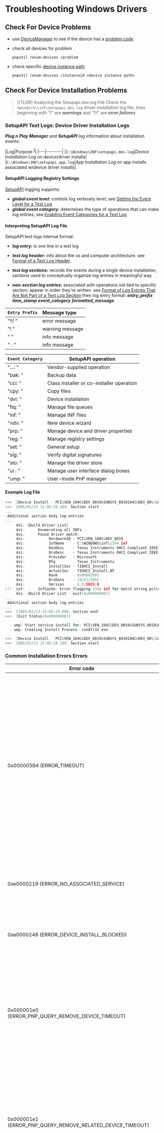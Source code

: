 # Troubleshooting Windows Drivers

## Check For Device Problems

- use [DeviceManager](https://learn.microsoft.com/en-us/windows-hardware/drivers/install/using-device-manager) to see if the device has a [problem code](https://learn.microsoft.com/en-us/windows-hardware/drivers/install/devpkey-device-problemcode)

- check all devices for problem
  
  ```batch
  pnputil /enum-devices /problem
  ```

- check specific [device instance path](https://learn.microsoft.com/en-us/windows-hardware/drivers/install/device-instance-ids)
  
  ```batch
  pnputil /enum-devices /instanceid <device instance path>
  ```

## Check For Device Installation Problems

 > 
 > \[!TLDR\] Analyzing the Setupapi.dev.log File
 > Check the `%windir%\\inf\setupapi.dev.log` driver installation log file; lines beginning with "!" are _**warnings**_ and "!!!" are _**error failures**_

### SetupAPI Text Logs: Device Driver Installation Logs

_**Plug n Play Manager**_ and _**SetupAPI**_ log information about installation events:

|Log|Purpose<sup>
[1](https://github.com/MicrosoftDocs/windows-driver-docs/blob/staging/windows-driver-docs-pr/install/setupapi-text-logs.md "SetupAPI Logs Reference")</sup>|
|---|--------|
|`C:\Windows\INF\setupapi.dev.log`|_Device Installation Log_ on device/driver installs|
|`C:\Windows\INF\setupapi.app.log`|_App Installation Log_ on app installs associated w/device driver installs|

#### SetupAPI Logging Registry Settings

[SetupAPI](https://learn.microsoft.com/en-us/windows-hardware/drivers/install/setupapi) logging supports:

- _**global event level:**_    controls log verbosity level; see [Setting the Event Level for a Text Log](https://learn.microsoft.com/en-us/windows-hardware/drivers/install/setting-the-event-level-for-a-text-log)
- _**global event category:**_ determines the type of operations that can make log entries; see [Enabling Event Categories for a Text Log](https://learn.microsoft.com/en-us/windows-hardware/drivers/install/enabling-event-categories-for-a-text-log)

#### Interpreting SetupAPI Log File

SetupAPI text logs internal format:

- _**log entry:**_               is one line in a text log

- _**text log header:**_         info about the os and computer architecture. see [Format of a Text Log Header](https://learn.microsoft.com/en-us/windows-hardware/drivers/install/format-of-a-text-log-header).

- _**text log sections:**_       records the events during a single device installation; sections used to conceptually organize log entries in meaningful way

- _**non-section log entries:**_ associated with operations not tied to specific section; appear in order they're written. see [Format of Log Entries That Are Not Part of a Text Log Section](https://learn.microsoft.com/en-us/windows-hardware/drivers/install/format-of-log-entries-that-are-not-part-of-a-text-log-section)
  their log entry format: _**entry_prefix** **time_stamp** **event_category** **formatted_message**_

|`Entry Prefix`|Message type|
|:-------------|:-----------|
|"!!!  "|error message|
|"!    "|warning message|
|"     "|info message|
|"   . "|info message|

|`Event Category`|SetupAPI operation|
|----------------|------------------|
|"...: "|Vendor-supplied operation|
|"bak: "|Backup data|
|"cci: "|Class installer or co-installer operation|
|"cpy: "|Copy files|
|"dvi: "|Device installation|
|"flq: "|Manage file queues|
|"inf: "|Manage INF files|
|"ndv: "|New device wizard|
|"prp: "|Manage device and driver properties|
|"reg: "|Manage registry settings|
|"set: "|General setup|
|"sig: "|Verify digital signatures|
|"sto: "|Manage the driver store|
|"ui : "|Manage user interface dialog boxes|
|"ump: "|User-mode PnP manager|

#### Example Log File

```cpp
>>>  [Device Install - PCI\VEN_104C&DEV_8019&SUBSYS_8010104C&REV_00\3&61aaa01&0&38]
>>>  2005/02/13 22:06:28.109: Section start
...
 Additional section body log entries
...
     dvi: {Build Driver List}
     dvi:      Enumerating all INFs...
     dvi:      Found driver match:
     dvi:           HardwareID - PCI\VEN_104C&DEV_8019
     dvi:           InfName    - C:\WINDOWS\inf\1394.inf
     dvi:           DevDesc    - Texas Instruments OHCI Compliant IEEE 1394 Host Controller
     dvi:           DrvDesc    - Texas Instruments OHCI Compliant IEEE 1394 Host Controller
     dvi:           Provider   - Microsoft
     dvi:           Mfg        - Texas Instruments
     dvi:           InstallSec - TIOHCI_Install
     dvi:           ActualSec  - TIOHCI_Install.NT
     dvi:           Rank       - 0x00002001
     dvi:           DrvDate    - 10/01/2002
     dvi:           Version    - 6.0.5033.0 
!!!  inf:      InfCache: Error flagging 1394.inf for match string pci\ven_104c&dev_8019
     dvi: {Build Driver List - exit(0x00000000)}
...
 Additional section body log entries 
...
<<<  [2005/02/13 22:06:29.000: Section end]
<<<  [Exit Status(0x00000000)]
```

```cpp
  . ump: Start service install for: PCI\VEN_104C&DEV_8019&SUBSYS_8010104C&REV_00\3&61aaa01&0&38
  . ump: Creating Install Process: rundll32.exe

>>>  [Device Install - PCI\VEN_104C&DEV_8019&SUBSYS_8010104C&REV_00\3&61aaa01&0&38]
>>>  2005/02/13 22:06:28.109: Section start
```

### Common Installation Errors Errors

|Error code|Description|
|----------|-----------|
|0x000005B4 (ERROR_TIMEOUT)|The device installation took too long and was stopped.  See [SetupApi logs](https://learn.microsoft.com/en-us/windows-hardware/drivers/install/setupapi-text-logs) for more information about the device installation and where the time was spent.<br><br>Some common causes of timeouts are:<br><br>A co-installer executing for too long.  This could be because the co-installer is performing some unsupported operation that has hung or is too long running.  For example, a co-installer is executed in a non-interactive session, so it can't do something that needs to wait on user input.  Co-installers are deprecated and should be avoided. For more information, see [universal INFs](https://learn.microsoft.com/en-us/windows-hardware/drivers/install/using-a-universal-inf-file).<br><br>Starting or restarting a device at the end of device installation has hung.|
|0xe0000219 (ERROR_NO_ASSOCIATED_SERVICE)|The driver package being installed on the device didn't specify an associated service for the device.  For more information, see the SPSVCINST_ASSOCSERVICE flag in the [INF AddService Directive](https://learn.microsoft.com/en-us/windows-hardware/drivers/install/inf-addservice-directive) documentation.|
|0xe0000248 (ERROR_DEVICE_INSTALL_BLOCKED)|The installation of the device was blocked due to group policy settings.  For more information, see [controlling device installation using Group Policy](https://learn.microsoft.com/en-us/previous-versions/dotnet/articles/bb530324(v=msdn.10)) and [Mobile Device Management policies for device installation](https://learn.microsoft.com/en-us/windows/client-management/mdm/policy-csp-deviceinstallation).|
|0x000001e0 (ERROR_PNP_QUERY_REMOVE_DEVICE_TIMEOUT)|At the end of device installation, one or more devices will be restarted to pick up new files or settings changed during the device installation.  As part of this restart operation, a query remove operation is performed on the device or devices being restarted. This error indicates that something hung or took too long during the query remove operation for the device being installed. For more information, see [SetupApi logs](https://learn.microsoft.com/en-us/windows-hardware/drivers/install/setupapi-text-logs).|
|0x000001e1 (ERROR_PNP_QUERY_REMOVE_RELATED_DEVICE_TIMEOUT)|At the end of device installation, one or more devices will be restarted to pick up new files or settings changed during the device installation.  As part of this restart operation, a query remove operation is performed on the device or devices being restarted. This error indicates that something hung or took too long during the query remove operation for one of the device or devices being restarted. For more information, see [SetupApi logs](https://learn.microsoft.com/en-us/windows-hardware/drivers/install/setupapi-text-logs).|
|0x000001e2 (ERROR_PNP_QUERY_REMOVE_UNRELATED_DEVICE_TIMEOUT)|At the end of device installation, one or more devices will be restarted to pick up new files or settings changed during the device installation.  As part of this restart operation, a query remove operation is performed on the device or devices being restarted. This error indicates that that query remove operation wasn't able to be performed in a timely manner due to a query remove operation being performed on another device on the system. For more information, see [SetupApi logs](https://learn.microsoft.com/en-us/windows-hardware/drivers/install/setupapi-text-logs).|

## Misbehaving Or Bad Drivers

### Approach 1: AutoRuns

- TLDR: use _**Sysinternals: AutoRuns**_ to find bad behaving/suspect drivers [(Reference)](https://www.overclock.net/threads/official-amd-ryzen-ddr4-24-7-memory-stability-thread.1628751/page-1041)
  - Configuration
    
    - **_Options->Hide Microsoft Entries:_** enable this and unhide everything else
    - **_Options->Scan Options->Verify code signatures:_** enable
    - **_Options->Scan Options->Check VirusTotal.com:_** optional; useful but lots of false positives
  - Key Points
    
    - `Red`:    no digital signature. if _"LargeCorp"_ driver, **_extremely suspect/dangers_** (failed/didn't care to pass WHL Quality Assurance); if _open-source_ driver, likely won't be signed bc of cost
    - `Yellow`: driver image not found; usually safe to remove
    - Most Important Categories: 'Drivers','Services','ScheduledTasks','Logon'
  - **_Drivers_**: most difficult bc Windows often can't remove kernel/device driver, marks it for deletion at reboot, which often silently fails
    
     > 
     > \[!danger\]\- Usual Suspects/Bad Offenders
     > 
     > |Driver|Problems|
     > |------|--------|
     > |`AMDRyzenMasterDriverV*`|seems latest versions are less dangerous and gets uninstalled, anyway better to remove RM unless you have gun pointed at your head|
     > |`AsrDrv*`|ASRock drivers, anything ASRock should be removed; literally banned as it provides [full kernel access](https://github.com/stong/CVE-2020-15368)|
     > |`Asusgio2`|anything ASUS should be removed, the worst. If you have ROG peripherals you may need to keep the ROG drivers. Armoury-Crate software is a virus-like, will cause BSOD and all sort of issues, stay away|
     > |`EneIo`,`EneTechIo`,`*Io64.sys`|RGB software drivers usually terrible written, suffering from performance **and** serious security holes|
     > |`gdrv`,`gdrv2`|GigaByte software, 2nd worse after ASUS, remove everything. Known to cause BSODs|
     > |`NTIOLib_MSISimple_OC`,`NTIOLib_OCKit`,`MSI Command Center`|not the worst but hitting performances. Remove all MSI software, you can do the same without usually. Nice to change options without rebooting but then once done disable the driver|
     > |`NPF*`,`Network Packet Filter drivers`|used by many network utils (e.g. PowerLine adapters, etc) so must check if needed; can always disable/re-enable on-demand instead of deleting|
    
    - Application Drivers: usually fine since they should only be loaded on demand on app start (e.g. `CPU-Z`,`HWInfo`,`GPU-Z`)
    - HW drivers: dangerous as can  can cause your system to stop booting; always use system snapshots
  - **_Services_**: pretty easy bc easily discoverable/traceable
    
     > 
     > \[!warning\]\- Usual Suspects/Bad Offenders
     > 
     > |Driver|Problems|
     > |------|--------|
     > |HW peripheral vendors|install superflous services e.g. [RazerGameService](https://scorpiosoftware.net/2022/05/14/zombie-processes/)|
     > |anti-cheat from games||
     > |'Automatic','DelayedStart' 3rd-party services|if service is for disabled/on-demand feature, requiring always-on background execution is sign of lurking issues (process likely running 'sleep mode' causing perf issues, micro-stuttering, zombie kernel objects/child processes). workaround by setting to 'Disabled' or `Manual`|
  
  - **_ScheduledTasks_**: tricky b/c big troubleshooting headache
    
    - usually disabling works in short-to-midterm but breaks in mid-to-longterm (e.g. update requires Task but upgrade didn't re-enable Task)
    - root cause analysis is headache b/c likely won't remember manually disabling task
    - then relying on dice roll of how robust app's logging is but if you had to disable the task manually, app was probably poorly written to begin with
    - safest to disable tasks for uninstalled software
  - **_Logon_**: subtle footguns abound
    
    - safest to mainly disable uninstalled/'yellow' registry keys
    - then use another tool to disable startups e.g.
      - [NirSoft WhatInStartup](https://www.nirsoft.net/utils/what_run_in_startup.html)
      - [SystemInformer](https://systeminformer.sourceforge.io)
      - TaskManager/msconfig

### Approach 2: SCManager

`sc.exe`: **Service Control Manager CLI** to manipulate services; drivers run as special kernel service

- TLDR: attempt forensics on driver with `sc`
  
  - query driver to glean useful info
    ```batch
    sc queryex        ssgdio
    sc qc             ssgdio
    sc qdescription   ssgdio
    sc GetDisplayName ssgdio
    sc GetKeyName     ssgdio
    sc EnumDepend     ssgdio
    ```
  
  - disable service and reboot
    ```batch
    sc stop   ssgdio
    sc config ssgdio start= disabled
    [restart_machine]
    ```
  
  - delete driver
    ```batch
    sc delete ssgdio
    ```

- `sc` command details
  
  - `sc.exe`: Service Control Manager cli to manipulate services (drivers run as special kernel service)
    
    ```batch
    Syntax: sc <"\\ServerName"> [command] [service name] <option1> <option2>...
    Help:   sc [command]
    ```
  
  - Global Commands: operate on SCManager; does not take service name
    
    |Command|Description|
    |-------|-----------|
    |`sc [command]`|get help for command|
    |`boot`|`ok\|bad` Indicates whether the last boot should be saved as the last-known-good boot configuration|
    |`Lock`|Locks the Service Database|
    |`QueryLock`|Queries the LockStatus for the SCManager Database|
  
  - Service Commands: operates on services; requires service name
    
    |Command|Description|
    |-------|-----------|
    |`query`|Queries the status for a service, or enumerates the status for types of services|
    |`queryex`|Queries the extended status for a service, or enumerates the status for types of services|
    |`start`|Starts a service|
    |`pause`|Sends a PAUSE control request to a service|
    |`interrogate`|Sends an INTERROGATE control request to a service|
    |`continue`|Sends a CONTINUE control request to a service|
    |`stop`|Sends a STOP request to a service|
    |`config`|Changes the configuration of a service (persistent)|
    |`description`|Changes the description of a service|
    |`failure`|Changes the actions taken by a service upon failure|
    |`failureflag`|Changes the failure actions flag of a service|
    |`sidtype`|Changes the service SID type of a service|
    |`privs`|Changes the required privileges of a service|
    |`managedaccount`|Changes the service to mark the service account password as managed by LSA|
    |`qc`|Queries the configuration information for a service|
    |`qdescription`|Queries the description for a service|
    |`qfailure`|Queries the actions taken by a service upon failure|
    |`qfailureflag`|Queries the failure actions flag of a service|
    |`qsidtype`|Queries the service SID type of a service|
    |`qprivs`|Queries the required privileges of a service|
    |`qtriggerinfo`|Queries the trigger parameters of a service|
    |`qpreferrednode`|Queries the preferred NUMA node of a service|
    |`qmanagedaccount`|Queries whether a services uses an account with a password managed by LSA|
    |`qprotection`|Queries the process protection level of a service|
    |`quserservice`|Queries for a local instance of a user service template|
    |`delete`|Deletes a service (from the registry)|
    |`create`|Creates a service. (adds it to the registry)|
    |`control`|Sends a control to a service|
    |`sdshow`|Displays a service's security descriptor|
    |`sdset`|Sets a service's security descriptor|
    |`showsid`|Displays the service SID string corresponding to an arbitrary name|
    |`triggerinfo`|Configures the trigger parameters of a service|
    |`preferrednode`|Sets the preferred NUMA node of a service|
    |`GetDisplayName`|Gets the DisplayName for a service|
    |`GetKeyName`|Gets the ServiceKeyName for a service|
    |`EnumDepend`|Enumerates Service Dependencies|
  
  - `query/queryex` options
    
    - query service status: `sc query [servicename]`
    
    - find matching services: `sc query [option]`
      
      |Option|Value Type|Description|
      |------|----------|-----------|
      |`state=`|`active`,`inactive`,`all`|service state to enumerate;               default: `active`|
      |`bufsize=`|`int`|size in bytes of enumeration buffer;      default: `4096`|
      |`ri=`|`int`|resume index number to begin enumeration; default: `0`|
      |`group=`|`string`|service group to enumerate;               default: `all groups`|
  
  - syntax examples
    
    ```batch
    sc query                                - Enumerates status for active services & drivers
    sc query   eventlog                     - Displays status for the eventlog service
    sc queryex eventlog                     - Displays extended status for the eventlog service
    sc query   type= driver                 - Enumerates only active drivers
    sc query   type= service                - Enumerates only Win32 services
    sc query   state= all                   - Enumerates all services & drivers
    sc query   bufsize= 50                  - Enumerates with a 50 byte buffer
    sc query   ri= 14                       - Enumerates with resume index = 14
    sc queryex group= ""                    - Enumerates active services not in a group
    sc query   type= interact               - Enumerates all interactive services
    sc query   type= driver group= NDIS     - Enumerates all NDIS drivers
    ```

### Approach 3: pnputil

- find bad offender's by looking at [zombie processes](https://scorpiosoftware.net/2022/05/14/zombie-processes/) using _**Pavel's Object Explorer**_
  
  - ex: Razer's shitty `GameManagerService.exe` that's forced on users for no reason
- for list/inspect drivers:
  
  - _**Sysinternals AutoRuns**_
  - _**Nirsoft DriverView**_
  - _**Nirsoft DevManView**_
  - _**Nirsoft InstalledDriverList**_
  - command line
    ```batch
    driverquery /V
    pnputil /enum-drivers
    pnputil /enum-devices
    pnputil /enum-interfaces
    ```

- for deleting drivers:
  
  - _**BCUninstaller**_
  - _**BleachBit**_
  - command line
    ```batch
    pnputil /delete-driver oem####.inf /uninstall /force
    ```
    
    ```powershell
    Get-CimInstance Win32_SystemDriver -Filter "name='LGBusEnum'" | Invoke-CimMethod -MethodName Delete
    Get-CimInstance Win32_SystemDriver -Filter "name='LGJoyXlCore'" | Invoke-CimMethod -MethodName Delete
    Get-CimInstance Win32_SystemDriver -Filter "name='LGVirHid'" | Invoke-CimMethod -MethodName Delete
    Get-CimInstance Win32_SystemDriver -Filter "name='LVRS64'" | Invoke-CimMethod -MethodName Delete
    ```
